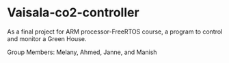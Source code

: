 # Vaisala-co2-controller
As a final project for ARM processor-FreeRTOS course, a program to control and monitor a Green House. 

Group Members: Melany, Ahmed, Janne, and Manish

